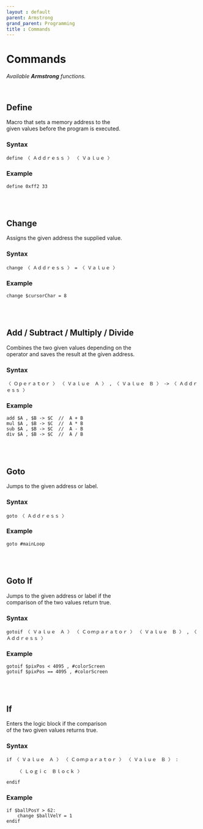 ```yaml
---
layout : default
parent: Armstrong
grand_parent: Programming
title : Commands
---
```


# Commands

*Available **Armstrong** functions.*

<br>

## Define

Macro that sets a memory address to the <br>
given values before the program is executed.

### Syntax

```
define 〈 Ａｄｄｒｅｓｓ 〉 〈 Ｖａｌｕｅ 〉
```

### Example

```
define 0xff2 33
```

<br>
<br>

## Change

Assigns the given address the supplied value.

### Syntax

```
change 〈 Ａｄｄｒｅｓｓ 〉 = 〈 Ｖａｌｕｅ 〉
```

### Example

```
change $cursorChar = 8
```

<br>
<br>

## Add / Subtract / Multiply / Divide

Combines the two given values depending on the <br>
operator and saves the result at the given address.

### Syntax

```
〈 Ｏｐｅｒａｔｏｒ 〉 〈 Ｖａｌｕｅ　Ａ 〉 , 〈 Ｖａｌｕｅ　Ｂ 〉 -> 〈 Ａｄｄｒｅｓｓ 〉
```

### Example

```
add $A , $B -> $C  //  A + B
mul $A , $B -> $C  //  A * B
sub $A , $B -> $C  //  A - B
div $A , $B -> $C  //  A / B
```

<br>
<br>

## Goto

Jumps to the given address or label.

### Syntax

```
goto 〈 Ａｄｄｒｅｓｓ 〉
```

### Example

```
goto #mainLoop
```

<br>
<br>

## Goto If

Jumps to the given address or label if the <br>
comparison of the two values return true.

### Syntax

```
gotoif 〈 Ｖａｌｕｅ　Ａ 〉 〈 Ｃｏｍｐａｒａｔｏｒ 〉 〈 Ｖａｌｕｅ　Ｂ 〉 , 〈 Ａｄｄｒｅｓｓ 〉
```

### Example

```
gotoif $pixPos < 4095 , #colorScreen
gotoif $pixPos == 4095 , #colorScreen
```

<br>
<br>

## If

Enters the logic block if the comparison <br>
of the two given values returns true.

### Syntax

```
if 〈 Ｖａｌｕｅ　Ａ 〉 〈 Ｃｏｍｐａｒａｔｏｒ 〉 〈 Ｖａｌｕｅ　Ｂ 〉 :

    〈 Ｌｏｇｉｃ　Ｂｌｏｃｋ 〉
    
endif
```

### Example

```
if $ballPosY > 62:
    change $ballVelY = 1
endif
```

<br>
